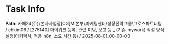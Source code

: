 # Task Info

**Path:** 카페24(주)\본사사업장\[CG]MI본부\마케팅센터\성장전략그룹\그로스파트너팀 / chkim06 / [275140] 마이워크 등록, 관련 미팅, 보고 등 _ (기존 mywork) 작성 양식 설정(아키텍쳐, 적용 n8n, 소요 시간 등) / 2025-08-01_00-00-00

